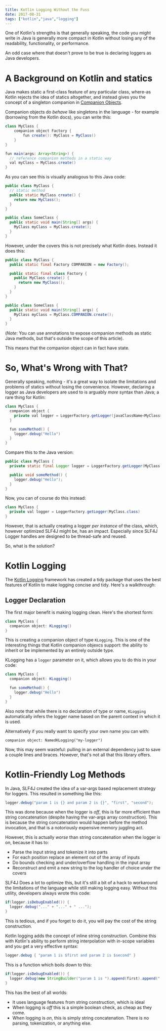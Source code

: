 ```yaml
---
title: Kotlin Logging Without the Fuss
date: 2017-08-31
tags: ["kotlin","java","logging"]
---
```

One of Kotlin's strengths is that generally speaking, the code you might write in Java is generally more compact in Kotlin without losing any of the readability, functionality, or performance.

An odd case where that doesn't prove to be true is declaring loggers as Java developers.

<!--more-->

# A Background on Kotlin and statics
Java makes static a first-class feature of any particular class, where-as Kotlin rejects the idea of statics altogether, and instead gives you the concept of a singleton companion in [Companion Objects](https://kotlinlang.org/docs/reference/object-declarations.html).

Companion objects do *behave* like singletons in the language - for example (borrowing from the Kotlin docs), you can write this:

```java
class MyClass {
    companion object Factory {
        fun create(): MyClass = MyClass()
    }
}

fun main(args: Array<String>) {
  // reference companion methods in a static way
  val myClass = MyClass.create()
}
```

As you can see this is visually analogous to this Java code:

```java
public class MyClass {
  // static method
  public static MyClass create() {
    return new MyClass();
  }
}

public class SomeClass {
  public static void main(String[] args) {
    MyClass myClass = MyClass.create();
  }
}
```

However, under the covers this is not precisely what Kotlin does. Instead it does this:

```java
public class MyClass {
  public static final Factory COMPANION = new Factory();

  public static final class Factory {
    public MyClass create() {
      return new MyClass();
    }
  }
}

public class SomeClass {
  public static void main(String[] args) {
    MyClass myClass = MyClass.COMPANION.create();
  }
}
```

(*Note*: You can use annotations to expose companion methods as static Java methods, but that's outside the scope of this article).

This means that the companion object can in fact have state.

# So, What's Wrong with That?

Generally speaking, nothing - it's a great way to isolate the limitations and problems of statics without losing the convenience. However, declaring a logger as Java developers are used to is arguably *more* syntax than Java; a rare thing for Kotlin:

```java
class MyClass {
  companion object {
    private val logger = LoggerFactory.getLogger(javaClassName<MyClass>())
  }

  fun someMethod() {
    logger.debug("Hello")
  }
}
```

Compare this to the Java version:

```java
public class MyClass {
  private static final Logger logger = LoggerFactory.getLogger(MyClass.class);

  public void someMethod() {
    logger.debug("Hello");
  }
}
```

Now, you can of course do this instead:

```java
class MyClass {
  private val logger = LoggerFactory.getLogger(MyClass.class)  
}
```

However, that is actually creating a logger *per instance* of the class, which, however optimized SLF4J might be, has an impact. Especially since SLF4J Logger handles are designed to be thread-safe and reused.

So, what is the solution?

# Kotlin Logging

The [Kotlin Logging](https://github.com/MicroUtils/kotlin-logging) framework has created a tidy package that uses the best features of Kotlin to make logging concise and tidy. Here's a walkthrough:

## Logger Declaration

The first major benefit is making logging clean. Here's the shortest form:

```java
class MyClass {
  companion object: KLogging()
}
```

This is creating a companion object of type `KLogging`. This is one of the interesting things that Kotlin companion objexcs support: the ability to inherit or be implemented by an entirely outside type.

KLogging has a `logger` parameter on it, which allows you to do this in your code:

```java
class MyClass {
  companion object: KLogging()

  fun someMethod() {
    logger.debug("Hello")
  }
}
```

Also note that while there is no declaration of type or name, `KLogging` automatically infers the logger name based on the parent context in which it is used.

Alternatively if you really want to specify your own name you can with:

```
companion object: NamedKLogging("my-logger")
```

Now, this may seem wasteful: pulling in an external dependency just to save a couple lines and braces. However, that's not all that this library offers.

# Kotlin-Friendly Log Methods

In Java, SLF4J created the idea of a var-args based replacement strategy for loggers. This resulted in something like this:

```java
logger.debug("param 1 is {} and param 2 is {}", "first", "second");
```

This was done because when the logger is *off*, this is far more efficient than string concatenation (despite having the var-args array construction). This is because the string concatenation would happen before the method invocation, and that is a notoriously expensive memory juggling act.

However, this is actually *worse* than string concatenation when the logger is on, because it has to:

* Parse the input string and tokenize it into parts
* For each position replace an element out of the array of inputs
* Do bounds checking and under/overflow handling in the input array
* Reconstruct and emit a new string to the log handler of choice under the covers

SLF4J Does a lot to optimize this, but it's still a bit of a hack to workaround the limitations of the language while still making logging easy. Without this utility, developers always wrote this code:

```java
if(logger.isDebugEnabled()) {
  logger.debug("..." + "..." + " ...");
}
```

This is tedious, and if you forget to do it, you will pay the cost of the string construction.

Kotlin logging adds the concept of inline string construction. Combine this with Kotlin's ability to perform string interpolation with in-scope variables and you get a very effective syntax:

```java
logger.debug { "param 1 is $first and param 2 is $second" }
```

This is a function which boils down to this:

```java
if(logger.isDebugEnabled()) {
  logger.debug(new StringBuilder("param 1 is ").append(first).append(" and param 2 is ").append(second));  
}
```

This has the best of all worlds:

* It uses language features from string construction, which is ideal
* When logging is *off* this is a simple boolean check, as cheap as they come.
* When logging is *on*, this is simply string concatenation. There is no parsing, tokenization, or anything else.
